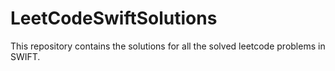 # LeetCodeSwiftSolutions
This repository contains the solutions for all the solved leetcode problems in SWIFT.
